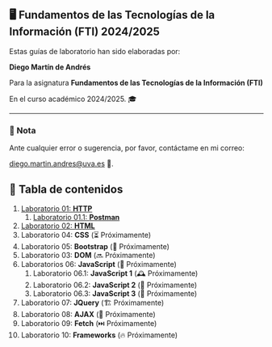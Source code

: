 ## 🖥️ Fundamentos de las Tecnologías de la Información (FTI) 2024/2025

Estas guías de laboratorio han sido elaboradas por:

 **Diego Martín de Andrés** 
 
 Para la asignatura **Fundamentos de las Tecnologías de la Información (FTI)** 
 
 En el curso académico 2024/2025. 🎓

---

### 📌 Nota

Ante cualquier error o sugerencia, por favor, contáctame en mi correo:

[diego.martin.andres@uva.es](mailto:diego.martin.andres@uva.es) 📧.


## 📝 Tabla de contenidos

1. [Laboratorio 01: **HTTP**](/labo01/README.md)
   1. [Laboratorio 01.1: **Postman**](/labo01.1//README.md)
2. [Laboratorio 02: **HTML**](/labo02/README.md)
3. Laboratorio 04: **CSS** (⏳ Próximamente)
4. Laboratorio 05: **Bootstrap** (📅 Próximamente)
5. Laboratorio 03: **DOM** (🔜 Próximamente)
6. Laboratorios 06: **JavaScript** (🚀 Próximamente)
   1. Laboratorio 06.1: **JavaScript 1** (🕰️ Próximamente)
   2. Laboratorio 06.2: **JavaScript 2** (🌟 Próximamente)
   3. Laboratorio 06.3: **JavaScript 3** (🔄 Próximamente)
7. Laboratorio 07: **JQuery** (🏗️ Próximamente)
8. Laboratorio 08: **AJAX** (👀 Próximamente)
9. Laboratorio 09: **Fetch** (⏭️ Próximamente)
10. Laboratorio 10: **Frameworks** (🔥 Próximamente)

  
